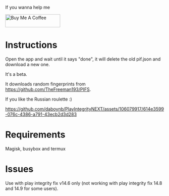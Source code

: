 If you wanna help me

<a href="https://www.buymeacoffee.com/daboynb" target="_blank"><img src="https://cdn.buymeacoffee.com/buttons/default-orange.png" alt="Buy Me A Coffee" height="41" width="174"></a>

# Instructions
Open the app and wait until it says "done", it will delete the old pif.json and download a new one.

It's a beta.

It downloads random fingerprints from https://github.com/TheFreeman193/PIFS. 

If you like the Russian roulette :)



https://github.com/daboynb/PlayIntegrityNEXT/assets/106079917/614e3599-076c-4386-a791-43ecb2d3d283



# Requirements
Magisk, busybox and termux

# Issues 
Use with play integrity fix v14.6 only (not working with play integrity fix 14.8 and 14.9 for some users).
